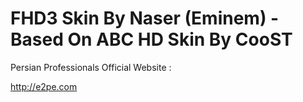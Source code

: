 FHD3 Skin By Naser (Eminem) - Based On ABC HD Skin By CooST
=========

Persian Professionals Official Website :

http://e2pe.com
